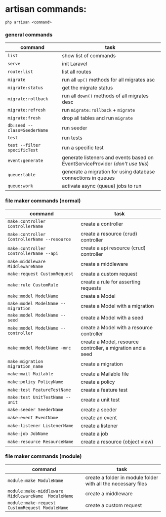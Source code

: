 # artisan commands:

```
php artisan <command>
```

### general commands

| command                         | task                                                                           |
|---------------------------------|--------------------------------------------------------------------------------|
| `list`                          | show list of commands                                                          |
| `serve`                         | init Laravel                                                                   |
| `route:list`                    | list all routes                                                                |
| `migrate`                       | run all `up()` methods for all migrates asc                                    |
| `migrate:status`                | get the migrate status                                                         |
| `migrate:rollback`              | run all `down()` methods of all migrates desc                                  |
| `migrate:refresh`               | run `migrate:rollback` + `migrate`                                             |
| `migrate:fresh`                 | drop all tables and run `migrate`                                              |
| `db:seed --class=SeederName`    | run seeder                                                                     |
| `test`                          | run tests                                                                      |
| `test --filter specificTest`    | run a specific test                                                            |
| `event:generate`                | generate listeners and events based on EventServiceProvider (*don't use this*) |
| `queue:table`                   | generate a migration for using database connections in queues                  |
| `queue:work`                    | activate async (queue) jobs to run                                             |

### file maker commands (normal)

| command                                     | task                                                        |
|---------------------------------------------|-------------------------------------------------------------|
| `make:controller ControllerName`            | create a controller                                         |
| `make:controller ControllerName --resource` | create a resource (crud) controller                         |
| `make:controller ControllerName --api`      | create a api resource (crud) controller                     |
| `make:middleware MiddlewareName`            | create a middleware                                         |
| `make:request CustomRequest`                | create a custom request                                     |
| `make:rule CustomRule`                      | create a rule for asserting requests                        |
| `make:model ModelName`                      | create a Model                                              |
| `make:model ModelName --migration`          | create a Model with a migration                             |
| `make:model ModelName -- seed `             | create a Model with a seed                                  |
| `make:model ModelName --controller`         | create a Model with a resource controller                   |
| `make:model ModelName -mrc`                 | create a Model, resource controller, a migration and a seed |
| `make:migration migration_name`             | create a migration                                          |
| `make:mail Mailable`                        | create a Mailable file                                      |
| `make:policy PolicyName`                    | create a policy                                             |
| `make:test FeatureTestName`                 | create a feature test                                       |
| `make:test UnitTestName -- unit`            | create a unit test                                          |
| `make:seeder SeederName`                    | create a seeder                                             |
| `make:event EventName`                      | create an event                                             |
| `make:listener ListenerName`                | create a listener                                           |
| `make:job JobName`                          | create a job                                                |
| `make:resource ResourceName`                | create a resource (object view)                             |

### file maker commands (module)

| command                                             | task                                                          |
|-----------------------------------------------------|---------------------------------------------------------------|
| `module:make ModuleName`                            | create a folder in module folder with all the necessary files |
| `module:make-middleware MiddlewareName  ModuleName` | create a middleware                                           |
| `module:make-request CustomRequest ModuleName`      | create a custom request                                       |
